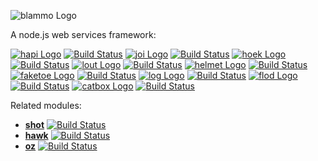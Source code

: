 ![blammo Logo](https://raw.github.com/walmartlabs/blammo/master/images/blammo.png)

A node.js web services framework:

[![hapi Logo](https://raw.github.com/walmartlabs/hapi/master/images/hapi.png)](https://github.com/walmartlabs/hapi) [![Build Status](https://secure.travis-ci.org/walmartlabs/hapi.png)](http://travis-ci.org/walmartlabs/hapi)
[![joi Logo](https://raw.github.com/walmartlabs/joi/master/images/joi.png)](https://github.com/walmartlabs/joi) [![Build Status](https://secure.travis-ci.org/walmartlabs/joi.png)](http://travis-ci.org/walmartlabs/joi)
[![hoek Logo](https://raw.github.com/walmartlabs/hoek/master/images/hoek.png)](https://github.com/walmartlabs/hoek) [![Build Status](https://secure.travis-ci.org/walmartlabs/hoek.png)](http://travis-ci.org/walmartlabs/hoek)
[![lout Logo](https://raw.github.com/walmartlabs/lout/master/images/lout.png)](https://github.com/walmartlabs/lout) [![Build Status](https://secure.travis-ci.org/walmartlabs/lout.png)](http://travis-ci.org/walmartlabs/lout)
[![helmet Logo](https://raw.github.com/walmartlabs/helmet/master/images/helmet.png)](https://github.com/walmartlabs/helmet) [![Build Status](https://secure.travis-ci.org/walmartlabs/helmet.png)](http://travis-ci.org/walmartlabs/helmet)
[![faketoe Logo](https://raw.github.com/walmartlabs/faketoe/master/images/faketoe.png)](https://github.com/walmartlabs/faketoe) [![Build Status](https://secure.travis-ci.org/walmartlabs/faketoe.png)](http://travis-ci.org/walmartlabs/faketoe)
[![log Logo](https://raw.github.com/walmartlabs/log/master/images/log.png)](https://github.com/walmartlabs/log) [![Build Status](https://secure.travis-ci.org/walmartlabs/log.png)](http://travis-ci.org/walmartlabs/log)
[![flod Logo](https://raw.github.com/walmartlabs/flod/master/images/flod.png)](https://github.com/walmartlabs/flod) [![Build Status](https://secure.travis-ci.org/walmartlabs/flod.png)](http://travis-ci.org/walmartlabs/flod)
[![catbox Logo](https://raw.github.com/walmartlabs/catbox/master/images/catbox.png)](https://github.com/walmartlabs/catbox) [![Build Status](https://secure.travis-ci.org/walmartlabs/catbox.png)](http://travis-ci.org/walmartlabs/catbox)

Related modules:

- [**shot**](https://github.com/hueniverse/shot) [![Build Status](https://secure.travis-ci.org/hueniverse/shot.png)](http://travis-ci.org/hueniverse/shot)
- [**hawk**](https://github.com/hueniverse/hawk) [![Build Status](https://secure.travis-ci.org/hueniverse/hawk.png)](http://travis-ci.org/hueniverse/hawk)
- [**oz**](https://github.com/hueniverse/oz) [![Build Status](https://secure.travis-ci.org/hueniverse/oz.png)](http://travis-ci.org/hueniverse/oz)

